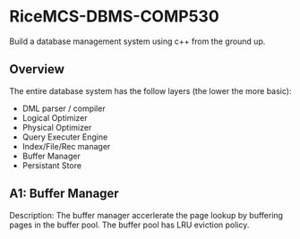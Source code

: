 # RiceMCS-DBMS-COMP530

Build a database management system using c++ from the ground up.

## Overview

The entire database system has the follow layers (the lower the more basic):

- DML parser / compiler
- Logical Optimizer
- Physical Optimizer
- Query Executer Engine
- Index/File/Rec manager
- Buffer Manager
- Persistant Store

## A1: Buffer Manager

Description: The buffer manager accerlerate the page lookup by buffering pages in the buffer pool. The buffer pool has LRU eviction policy.
